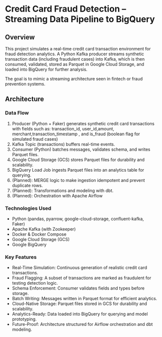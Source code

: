 # Credit Card Fraud Detection – Streaming Data Pipeline to BigQuery

## Overview
This project simulates a real-time credit card transaction environment for fraud detection analytics.
A Python Kafka producer streams synthetic transaction data (including fraudulent cases) into Kafka, which is then consumed, validated, stored as Parquet in Google Cloud Storage, and loaded into BigQuery for further analysis.

The goal is to mimic a streaming architecture seen in fintech or fraud prevention systems.

## Architecture

### Data Flow
1. Producer (Python + Faker) generates synthetic credit card transactions with fields such as:
transaction_id, user_id,amount, merchant,transaction_timestamp , and is_fraud (boolean flag for simulated fraud cases)
2. Kafka Topic (transactions) buffers real-time events.
3. Consumer (Python) batches messages, validates schema, and writes Parquet files.
4. Google Cloud Storage (GCS) stores Parquet files for durability and scalability.
5. BigQuery Load Job ingests Parquet files into an analytics table for querying.
6. (Planned): MERGE logic to make ingestion idempotent and prevent duplicate rows.
7. (Planned): Transformations and modeling with dbt.
8.  (Planned): Orchestration with Apache Airflow

### Technologies Used
* Python (pandas, pyarrow, google-cloud-storage, confluent-kafka, Faker)
* Apache Kafka (with Zookeeper)
* Docker & Docker Compose
* Google Cloud Storage (GCS)
* Google BigQuery

### Key Features
* Real-Time Simulation: Continuous generation of realistic credit card transactions.
* Fraud Flagging: A subset of transactions are marked as fraudulent for testing detection logic.
* Schema Enforcement: Consumer validates fields and types before storage.
* Batch Writing: Messages written in Parquet format for efficient analytics.
* Cloud-Native Storage: Parquet files stored in GCS for durability and scalability.
* Analytics-Ready: Data loaded into BigQuery for querying and model prototyping.
* Future-Proof: Architecture structured for Airflow orchestration and dbt modeling.



